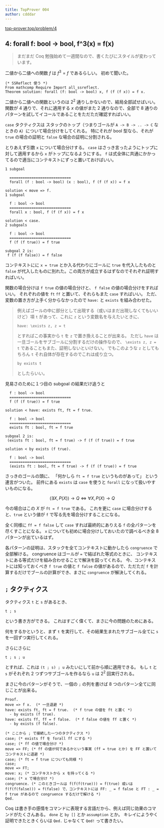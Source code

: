 ```yaml
---
title: TopProver 004
author: cdddar
---
```


[top-prover.top/problem/4](http://top-prover.top/problem/4)

## 4: forall f: bool -> bool, f^3(x) = f(x)

> まだまだ Coq 勉強始めて一週間なので、書くたびにスタイルが変わっています。

二値から二値への関数 $f$ は $f^3=f$ であるらしい。
初めて聞いた。

```coq
(* SSReflect 使う *)
From mathcomp Require Import all_ssreflect.
Theorem solution: forall (f: bool -> bool) x, f (f (f x)) = f x.
```

二値から二値への関数というのは $2^2$ 通りしかないので、結局全部試せばいい。
関数が $4$ 通りで、それに適用する $x$ の値がまた $2$ 通りなので、全部で $8$ 通りのパターンを試してイコールであることをただただ確認すればいい。

`case` タクティクスは
スタックのトップ（つまりゴールが `A -> B -> .. -> C` なときの `A`）について場合分けをしてくれる。
特にそれが bool 型なら、それが `true` の場合の証明と `false` な場合の証明に分割される。

とりあえず引数 `x` について場合分けする。
`case` はさっき言ったようにトップに対して適用するから `x` がトップになるようにする。
`f` は式全体に共通にかかってるので適当にコンテキストにずっと置いておけばいい。

```
1 subgoal
  
  ============================
  forall (f : bool -> bool) (x : bool), f (f (f x)) = f x

solution < move => f.
1 subgoal
  
  f : bool -> bool
  ============================
  forall x : bool, f (f (f x)) = f x

solution < case.
2 subgoals
  
  f : bool -> bool
  ============================
  f (f (f true)) = f true

subgoal 2 is:
 f (f (f false)) = f false
```

コンテキストにに `x = true` とか入る代わりにゴールに `true` を代入したものと `false` が代入したものに別れた。この両方が成立するはずなのでそれぞれ証明すればいい。

関数の場合分けは `f true` の値の場合分けと、 `f false` の値の場合分けをすればいい。
それぞれの値を `ft` `ff` と置いて、それらもまた `case` すればいい。
ただ、変数の置き方が上手く分からなかったので `have:` と `exists` を組み合わせた。

> 例えばゴールの中に部分として出現する（或いはまだ出現しなくてもいいけど）項 `t` があって、これに `z` という変数名を与えたいときに、
>
> ```
> have: \exists z, z = t
> ```
>
> とすればこの事実から `t` を `z` で置き換えることが出来る。
> ただし `have` は一旦ゴールをサブゴールに分割するだけの操作なので、
> `\exists z, z = t`
> であることもまた、証明しないといけない。
> でもこのような `z` としてもちろん `t` それ自体が存在するのでこれは成り立つ。
>
> ```
> by exists t
> ```
>
> としたらいい。

見易さのために１つ目の subgoal の結果だけ追うと

```
  f : bool -> bool
  ============================
  f (f (f true)) = f true

solution < have: exists ft, ft = f true.

  f : bool -> bool
  ============================
  exists ft : bool, ft = f true

subgoal 2 is:
 (exists ft : bool, ft = f true) -> f (f (f true)) = f true

solution < by exists (f true).

  f : bool -> bool
  ============================
  (exists ft : bool, ft = f true) -> f (f (f true)) = f true
```

さっきのゴールの頭に、
「何かしら `ft = f true` というものがあって」
という連言がついた。
前件にある `exists` は `case` を使うと `forall` になって扱いやすいものになる。

$$(\exists X, P(X)) \to Q \iff \forall X, P(X) \to Q$$

今の場合はこの $X$ が `ft = f true` である。
これを更に `case` に場合分けすると、`true` という値が `f` で写る先を場合分けすることになる。

全く同様に `ff = f false` して `case` すれば最終的にありえる `f` の全パターンを尽くすことになる。
`x` についても初めに場合分けしておいたので調べるべき全 8 パターンが出ているはず。

各パターンの証明は、スタックを全てコンテキストに動かしたら `congruence` で全部解ける。
congruence はゴールが `=` で結ばれた等式のときに、
コンテキストにある等式だけを組み合わせることで解決を図ってくれる。
今、コンテキストには知っておくべき `f true` の値と `f false` の値があるので、ただただ `f` を計算するだけでブールの計算ができ、まさに `congruence` が解決してくれる。

## `;` タクティクス

タクティクス `t` と `s` があるとき、

```coq
t ; s
```

という書き方ができる。
これはすごく偉くて、まさに今の問題のためにある。

何をするかというと、まず `t` を実行して、その結果生まれたサブゴール全てに `s` を一回ずつ実行してくれる。

さらにさらに

```coq
t ; s ; u
```

とすれば、これは `(t ; s) ; u` みたいにして前から順に適用できる。
もし `t` と `s` がそれぞれ 2 つずつサブゴールを作るなら `u` は $2^2$ 回実行される。

まさに今のパターンがそうで、一個の `;` の列を書けば 8 つのパターン全てに同じことが出来る。

```coq
Proof.
move => f x.  (* 一旦退避 *)
have: exists ft, ft = f true.  (* f true の値を ft と置く *)
  - by exists (f true).
have: exists ff, ff = f false.  (* f false の値を ff と置く *)
  - by exists (f false).

(* ここから ; で接続した一つのタクティクス *)
case; (* exists ff を forall ff にする *)
case; (* ff の値で場合分け *)
move => FF; (* ff の値が何であるかという事実 (ff = true とか) を FF と置いてコンテキストに退避 *)
case; (* ft = f true についても同様 *)
case; 
move => FT;
move: x; (* コンテキストから x を持ってくる *)
case; (* x で場合分け *)
congruence. (* このときゴールは f(f(f(true))) = f(true) 或いは f(f(f(false))) = f(false) で、コンテキストには FF: _ = f false と FT : _ = f true があるので congruence するだけで解ける *)
Qed.
```

Coq は書き手の感情をコマンドに表現する言語だから、例えば同じ効果のコマンドがたくさんある。
`done` と `by []` とか `assumption` とか。
キレイにようやく証明できたときくらいは `Qed.` じゃなくて `Qed!` って書きたい。
